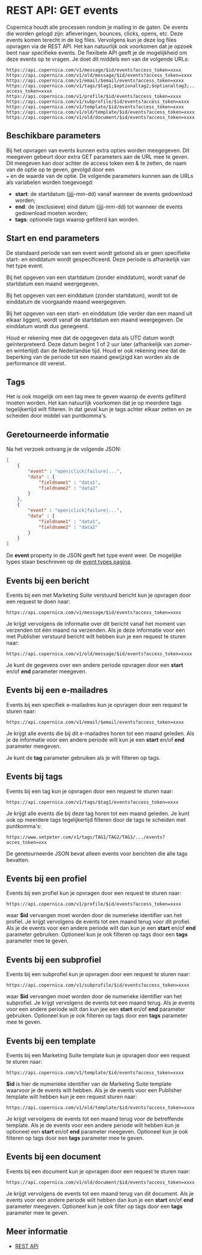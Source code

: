 # REST API: GET events

Copernica houdt alle processen rondom je mailing in de gaten. De events die worden gelogd zijn:
afleveringen, bounces, clicks, opens, etc. Deze events komen terecht in de log files. Vervolgens
kun je deze log files opvragen via de REST API. Het kan natuurlijk ook voorkomen dat je opzoek bent 
naar specifieke events. De flexibele API geeft je de mogelijkheid om deze events 
op te vragen. Je doet dit middels een van de volgende URLs:

```text
https://api.copernica.com/v1/message/$id/events?access_token=xxxx
https://api.copernica.com/v1/old/message/$id/events?access_token=xxxx
https://api.copernica.com/v1/email/$email/events?access_token=xxxx
https://api.copernica.com/v1/tags/$tag1;$optionaltag2;$optionaltag3;.../events?access_token=xxxx
https://api.copernica.com/v1/profile/$id/events?access_token=xxxx
https://api.copernica.com/v1/subprofile/$id/events?access_token=xxxx
https://api.copernica.com/v1/template/$id/events?access_token=xxxx
https://api.copernica.com/v1/old/template/$id/events?access_token=xxxx
https://api.copernica.com/v1/old/document/$id/events?access_token=xxxx
```

## Beschikbare parameters

Bij het opvragen van events kunnen extra opties worden meegegeven. Dit meegeven gebeurt 
door extra GET parameters aan de URL mee te geven. Dit meegeven kan door achter de 
access token een  & te zetten, de naam van de optie op te geven, gevolgd door een  
`=`  en de waarde van de optie. De volgende parameters kunnen aan de URLs als 
variabelen worden toegevoegd:

- **start**: de startdatum (jjjj-mm-dd) vanaf wanneer de events gedownload worden;
- **end**:   de (exclusieve) eind datum (jjjj-mm-dd) tot wanneer de events gedownload moeten worden;
- **tags**:  optionele tags waarop gefilterd kan worden.


## Start en end parameters

De standaard periode van een event wordt getoond als er geen specifieke start- en einddatum wordt 
gespecificeerd. Deze periode is afhankelijk van het type event.

Bij het opgeven van een startdatum (zonder einddatum), wordt vanaf de startdatum een maand 
weergegeven.

Bij het opgeven van een einddatum (zonder startdatum), wordt tot de einddatum de voorgaande 
maand weergegeven.

Bij het opgeven van een start- en einddatum (die verder dan een maand uit elkaar liggen), 
wordt vanaf de startdatum een maand weergegeven. De einddatum wordt dus genegeerd.

Houd er rekening mee dat de opgegeven data als UTC datum wordt geïnterpreteerd. 
Deze datum begint 1 of 2 uur later (afhankelijk van zomer- en wintertijd) dan de Nederlandse tijd. 
Houd er ook rekening mee dat de beperking van de periode tot een maand gewijzigd kan worden als 
de performance dit vereist.


## Tags

Het is ook mogelijk om een tag mee te geven waarop de events gefilterd moeten
worden. Het kan natuurlijk voorkomen dat je op meerdere tags tegelijkertijd
wilt filteren. In dat geval kun je tags achter elkaar zetten en ze scheiden
door middel van puntkomma's.


## Geretourneerde informatie

Na het verzoek ontvang je de volgende JSON:

```json
[
    {
        "event" : "open|click|failure|...",
        "data" : {
            "fieldname1" : "data1",
            "fieldname2" : "data2"
        }
    },
    {
        "event" : "open|click|failure|...",
        "data" : {
            "fieldname1" : "data1",
            "fieldname2" : "data2"
        }
    }
]
```
De **event** property in de JSON geeft het type event weer. De mogelijke
types staan beschreven op de [event types pagina](./event-types.md).


## Events bij een bericht

Events bij een met Marketing Suite verstuurd bericht kun je opvragen
door een request te doen naar:

```text
https://api.copernica.com/v1/message/$id/events?access_token=xxxx
```

Je krijgt vervolgens de informatie over dit bericht vanaf
het moment van verzenden tot één maand na verzenden. Als je deze informatie
voor een met Publisher verstuurd bericht wilt hebben kun je een request te
sturen naar:

```text
https://api.copernica.com/v1/old/message/$id/events?access_token=xxxx
```

Je kunt de gegevens over een andere periode opvragen door een **start**
en/of **end** parameter meegeven.


## Events bij een e-mailadres

Events bij een specifiek e-mailadres kun je opvragen door een request
te sturen naar:

```text
https://api.copernica.com/v1/email/$email/events?access_token=xxxx
```
Je krijgt alle events die bij dit e-mailadres horen tot een maand geleden.
Als je de informatie voor een andere periode wilt kun je een **start** en/of
**end** parameter meegeven.

Je kunt de **tag** parameter gebruiken als je wilt filteren op tags.

## Events bij tags

Events bij een tag kun je opvragen door een request te sturen naar:

```text
https://api.copernica.com/v1/tags/$tag1/events?access_token=xxxx
```

Je krijgt alle events die bij deze tag horen tot een maand geleden. 
Je kunt ook op meerdere tags tegelijkertijd filteren door de tags te scheiden
met puntkomma's:

```text
https://www.smtpeter.com/v1/tags/TAG1/TAG2/TAG3/.../events?acces_token=xxx
```

De geretourneerde JSON bevat alleen events voor berichten die alle tags
bevatten.


## Events bij een profiel

Events bij een profiel kun je opvragen door een request te sturen naar:

```text
https://api.copernica.com/v1/profile/$id/events?access_token=xxxx
```
waar **$id** vervangen moet worden door de numerieke identifier van het profiel.
Je krijgt vervolgens de events tot een maand terug voor dit profiel. Als
je de events voor een andere periode wilt dan kun je een **start** en/of
**end** parameter gebruiken.
Optioneel kun je ook filteren op tags door een **tags** parameter mee te geven.


## Events bij een subprofiel

Events bij een subprofiel kun je opvragen door een request te sturen naar:

```text
https://api.copernica.com/v1/subprofile/$id/events?access_token=xxxx
```
waar **$id** vervangen moet worden door de numerieke identifier van het subprofiel.
Je krijgt vervolgens de events tot een maand terug. Als je events voor een
andere periode wilt dan kun jee een **start** en/of **end** parameter gebruiken.
Optioneel kun je ook filteren op tags door een **tags** parameter mee te geven.


## Events bij een template

Events bij een Marketing Suite template kun je opvragen door een request
te sturen naar:

```text
https://api.copernica.com/v1/template/$id/events?access_token=xxxx
```
**$id** is hier de numerieke identifier van de Marketing Suite template
waarvoor je de events wilt hebben. Als je de events voor een Publisher
template wilt hebben kun je een request sturen naar:

```text
https://api.copernica.com/v1/old/template/$id/events?access_token=xxxx
```

Je krijgt vervolgens de events tot een maand terug voor de betreffende
template. Als je de events voor een andere periode wilt hebben kun je
optioneel een **start** en/of **end** parameter meegeven. Optioneel kun je ook
filteren op tags door een **tags** parameter mee te geven.


## Events bij een document

Events bij een document kun je opvragen door een request te sturen naar:

```text
https://api.copernica.com/v1/old/document/$id/events?access_token=xxxx
```

Je krijgt vervolgens de events tot een maand terug van dit document. Als 
je events voor een andere periode wilt hebben dan kun je een **start** 
en/of **end** parameter meegeven. Optioneel kun je ook filter op tags 
door een **tags** parameter mee te geven.


## Meer informatie

* [REST API](./rest-api)
